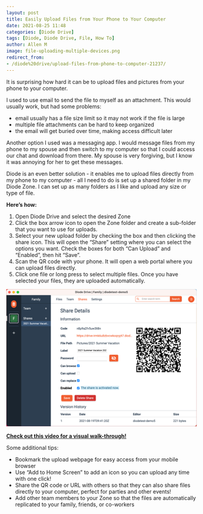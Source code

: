 ```yaml
---
layout: post
title: Easily Upload Files from Your Phone to Your Computer
date: 2021-08-25 11:48
categories: [Diode Drive]
tags: [Diode, Diode Drive, File, How To]
author: Allen M
image: file-uploading-multiple-devices.png
redirect_from:
- /diode%20drive/upload-files-from-phone-to-computer-21237/
---
```


It is surprising how hard it can be to upload files and pictures from your phone to your computer.  

I used to use email to send the file to myself as an attachment.  This would usually work, but had some problems: 
* email usually has a file size limit so it may not work if the file is large
* multiple file attachments can be hard to keep organized
* the email will get buried over time, making access difficult later

Another option I used was a messaging app.  I would message files from my phone to my spouse and then switch to my computer so that I could access our chat and download from there.  My spouse is very forgiving, but I know it was annoying for her to get these messages.  

Diode is an even better solution - it enables me to upload files directly from my phone to my computer - all I need to do is set up a shared folder in my Diode Zone.  I can set up as many folders as I like and upload any size or type of file.  

**Here’s how:**
1. Open Diode Drive and select the desired Zone
2. Click the box arrow icon to open the Zone folder and create a sub-folder that you want to use for uploads.
3. Select your new upload folder by checking the box and then clicking the share icon.  This will open the “Share” setting where you can select the options you want.  Check the boxes for both “Can Upload” and “Enabled”, then hit “Save”.  
4. Scan the QR code with your phone.  It will open a web portal where you can upload files directly.
5. Click one file or long press to select multiple files.  Once you have selected your files, they are uploaded automatically.

[![](../assets/img/blog/file-uploading-share-zone-2.png)](https://vimeo.com/562684103)

**[Check out this video for a visual walk-through!](https://vimeo.com/562684103)**

Some additional tips:
* Bookmark the upload webpage for easy access from your mobile browser
* Use “Add to Home Screen” to add an icon so you can upload any time with one click!
* Share the QR code or URL with others so that they can also share files directly to your computer, perfect for parties and other events!
* Add other team members to your Zone so that the files are automatically replicated to your family, friends, or co-workers
